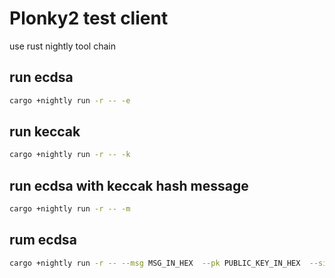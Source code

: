 # Plonky2 test client

use rust nightly tool chain

## run ecdsa

```sh
cargo +nightly run -r -- -e
```

## run keccak

```sh
cargo +nightly run -r -- -k
```

## run ecdsa with keccak hash message

```sh
cargo +nightly run -r -- -m
```

## rum ecdsa

```sh
cargo +nightly run -r -- --msg MSG_IN_HEX  --pk PUBLIC_KEY_IN_HEX  --sig SIGNATURE_IN_HEX
```
